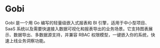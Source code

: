 # Gobi
Gobi 是一个用 Go 编写的轻量级嵌入式报表和 BI 引擎，适用于中小型项目、SaaS 系统以及需要快速接入数据可视化和报表导出的业务场景。它支持图表展示、数据导出、多数据源支持，并兼容 RBAC 权限模型，一键嵌入你的系统，快速上线业务洞察功能。
